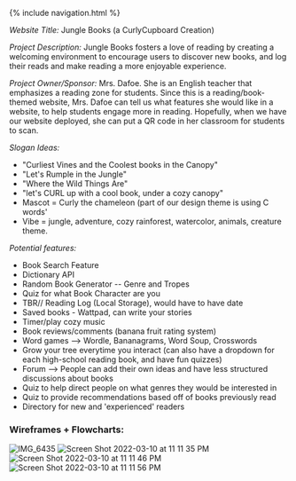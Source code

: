 {% include navigation.html %}


*Website Title:* Jungle Books (a CurlyCupboard Creation)

*Project Description:* Jungle Books fosters a love of reading by creating a welcoming environment to encourage users to discover new books, and log their reads and make reading a more enjoyable experience.

*Project Owner/Sponsor:* Mrs. Dafoe. She is an English teacher that emphasizes a reading zone for students. Since this is a reading/book-themed website, Mrs. Dafoe can tell us what features she would like in a website, to help students engage more in reading. Hopefully, when we have our website deployed, she can put a QR code in her classroom for students to scan.

*Slogan Ideas:*

- "Curliest Vines and the Coolest books in the Canopy"
- "Let's Rumple in the Jungle"
- "Where the Wild Things Are"
- "let's CURL up with a cool book, under a cozy canopy"
- Mascot = Curly the chameleon (part of our design theme is using C words'
- Vibe = jungle, adventure, cozy rainforest, watercolor, animals, creature theme.

*Potential features:*

- Book Search Feature
- Dictionary API
- Random Book Generator -- Genre and Tropes
- Quiz for what Book Character are you
- TBR// Reading Log (Local Storage), would have to have date
- Saved books - Wattpad, can write your stories
- Timer/play cozy music
- Book reviews/comments (banana fruit rating system)
- Word games --> Wordle, Bananagrams, Word Soup, Crosswords
- Grow your tree everytime you interact (can also have a dropdown for each high-school reading book, and have fun quizzes)
- Forum --> People can add their own ideas and have less structured discussions about books
- Quiz to help direct people on what genres they would be interested in
- Quiz to provide recommendations based off of books previously read
- Directory for new and 'experienced' readers


### Wireframes + Flowcharts:
![IMG_6435](https://user-images.githubusercontent.com/89274189/157814361-8b272737-1a95-40ac-a13b-bf98d3ec79b5.jpeg)
![Screen Shot 2022-03-10 at 11 11 35 PM](https://user-images.githubusercontent.com/89274189/157926680-ccfc898a-1949-4587-a0c3-9634e7483e46.jpeg)
![Screen Shot 2022-03-10 at 11 11 46 PM](https://user-images.githubusercontent.com/89274189/157926703-96f5f9e7-dfef-48d1-8b6d-5c91f0a8b732.jpeg)
![Screen Shot 2022-03-10 at 11 11 56 PM](https://user-images.githubusercontent.com/89274189/157926732-f67617e2-3991-4300-8fc3-c0379f4ef98f.jpeg)

